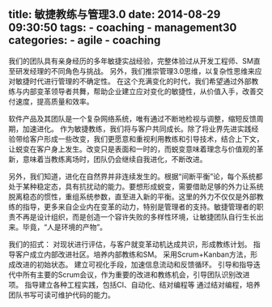 title: 敏捷教练与管理3.0
date: 2014-08-29 09:30:50
tags:
	- coaching
	- management30
categories:
    - agile
    - coaching
---

我们的团队具有亲身经历的多年敏捷实战经验，完整体验过从开发工程师、SM直至研发经理的不同角色与挑战。
另外，我们推崇管理3.0思维，以复杂性思维来应对敏捷时代进行管理的不确定性。
在这个充满变化的时代，我们希望通过外部教练与内部变革领导者共舞，帮助企业建立应对变化的敏捷性，从价值入手，改善交付速度，提高质量和效率。



软件产品及其团队是一个复杂网络系统，唯有通过不断地检视与调整，缩短反馈周期，加速进化。
作为敏捷教练，我们将与客户共同成长。除了将业界先进实践经验带给客户形成一些改变，我们更愿意和重视利用教练和引导技术，结合上下文，让蜕变在客户身上发生。改变只是表面和一时的，而蜕变意味着理念与价值观的革新，意味着当教练离场时，团队仍会继续自我进化，不断改进。

另外，我们知道，进化在自然界并非连续发生的。根据“间断平衡”论，每个系统都处于某种稳定态，具有抗扰动的能力。要想形成蜕变，需要借助足够的外力让系统脱离稳态的惯性，重组系统参数，直至进入新的平衡。这里的外力不仅仅是外部教练的指导，更多来自企业内在变革的动力，特别是管理者的支持。敏捷管理者的职责不再是设计组织，而是创造一个容许失败的多样性环境，让敏捷团队自行生长出来。毕竟，“人是环境的产物”。

<!--more-->


我们的招式：
对现状进行评估，与客户就变革动机达成共识，形成教练计划。
指导客户成立内部改进社区。培养内部教练和SM。
采用Scrum+Kanban方法，形成改进的初始状态。
建立可视化手段，加速信息流动和反馈循环。
引导和指导迭代中所有主要的Scrum会议，作为重要的改进和教练机会，引导团队识别改进项。
指导建立各种工程实践，包括CI、自动化、结对编程等
通过结对编程，培养团队书写可读可维护代码的能力。